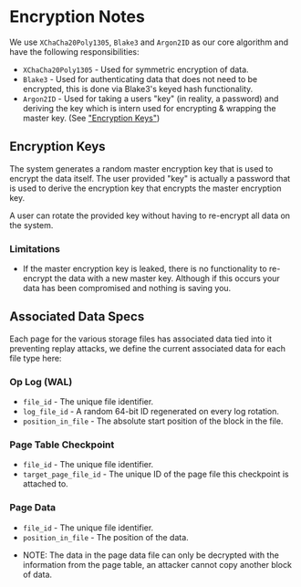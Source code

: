 # Encryption Notes

We use `XChaCha20Poly1305`, `Blake3` and `Argon2ID` as our core algorithm and have the following responsibilities:

- `XChaCha20Poly1305` - Used for symmetric encryption of data.
- `Blake3` - Used for authenticating data that does not need to be encrypted, this is done via Blake3's keyed hash
  functionality.
- `Argon2ID` - Used for taking a users "key" (in reality, a password) and deriving the key which is intern used
  for encrypting & wrapping the master key. (See ["Encryption Keys"](#encryption-keys))

## Encryption Keys

The system generates a random master encryption key that is used to encrypt the data itself.
The user provided "key" is actually a password that is used to derive the encryption key that encrypts
the master encryption key. 

A user can rotate the provided key without having to re-encrypt all data on the system.

### Limitations

- If the master encryption key is leaked, there is no functionality to re-encrypt the data with a new
  master key. Although if this occurs your data has been compromised and nothing is saving you.

## Associated Data Specs

Each page for the various storage files has associated data tied into it preventing replay attacks, 
we define the current associated data for each file type here:

### Op Log (WAL)

- `file_id` - The unique file identifier.
- `log_file_id` - A random 64-bit ID regenerated on every log rotation.
- `position_in_file` - The absolute start position of the block in the file.

### Page Table Checkpoint

- `file_id` - The unique file identifier.
- `target_page_file_id` - The unique ID of the page file this checkpoint is attached to.

### Page Data

- `file_id` - The unique file identifier.
- `position_in_file` - The position of the data.

* NOTE: The data in the page data file can only be decrypted with the information from the page table, an attacker
  cannot copy another block of data.

